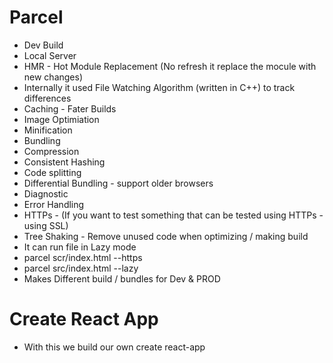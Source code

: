 # Parcel

- Dev Build
- Local Server
- HMR - Hot Module Replacement (No refresh it replace the mocule with new changes)
- Internally it used File Watching Algorithm (written in C++) to track differences
- Caching - Fater Builds
- Image Optimiation
- Minification
- Bundling
- Compression
- Consistent Hashing
- Code splitting
- Differential Bundling - support older browsers
- Diagnostic
- Error Handling
- HTTPs - (If you want to test something that can be tested using HTTPs - using SSL)
- Tree Shaking - Remove unused code when optimizing / making build
- It can run file in Lazy mode
- parcel scr/index.html --https
- parcel src/index.html --lazy
- Makes Different build / bundles for Dev & PROD

# Create React App

- With this we build our own create react-app
